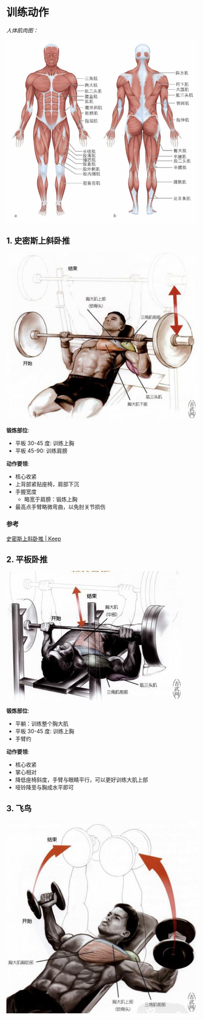 # 训练动作

_人体肌肉图：_

![肌肉](../_media/fitness_muscle.jpg)

## 1. 史密斯上斜卧推

![史密斯上斜卧推](../_media/fitness_exercises_smithBenchPress.jpg)

**锻炼部位**:

- 平板 30-45 度: 训练上胸
- 平板 45-90: 训练肩膀

**动作要领**:

- 核心收紧
- 上背部紧贴座椅，肩部下沉
- 手握宽度
  - 略宽于肩膀：锻炼上胸
- 最高点手臂略微弯曲，以免肘关节损伤

### 参考

[史密斯上斜卧推 | Keep](http://gotokeep.com/exercises/5763d3b011fc5077c3acf559)

## 2. 平板卧推

![卧推](../_media/fitness_exercises_benchPress.jpg)

**锻炼部位**:

- 平躺：训练整个胸大肌
- 平板 30-45 度: 训练上胸
- 手臂约

**动作要领**:

- 核心收紧
- 掌心相对
- 降低座椅斜度，手臂与眼睛平行，可以更好训练大肌上部
- 哑铃降至与胸成水平即可

## 3. 飞鸟

![飞鸟](../_media/fitness_exercises_bird.jpg)
